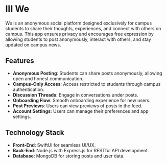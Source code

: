 # III We

We is an anonymous social platform designed exclusively for campus students to share their thoughts, experiences, and connect with others on campus. This app ensures privacy and encourages free expression by allowing students to post anonymously, interact with others, and stay updated on campus news.

## Features

- **Anonymous Posting**: Students can share posts anonymously, allowing open and honest communication.
- **Campus-Only Access**: Access restricted to students through campus authentication.
- **Discussion Threads**: Engage in conversations under posts.
- **Onboarding Flow**: Smooth onboarding experience for new users.
- **Post Previews**: Users can view previews of posts in the feed.
- **Account Settings**: Users can manage their preferences and app settings.

## Technology Stack

- **Front-End**: SwiftUI for seamless UI/UX.
- **Back-End**: Node.js with Express.js for RESTful API development.
- **Database**: MongoDB for storing posts and user data.
  

